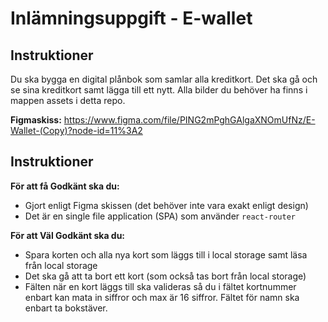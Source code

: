# Inlämningsuppgift - E-wallet

## Instruktioner
Du ska bygga en digital plånbok som samlar alla kreditkort. Det ska gå och se sina kreditkort samt lägga till ett nytt. Alla bilder du behöver ha finns i mappen assets i detta repo.


**Figmaskiss:** https://www.figma.com/file/PING2mPghGAlgaXNOmUfNz/E-Wallet-(Copy)?node-id=11%3A2

## Instruktioner

**För att få Godkänt ska du:**
* Gjort enligt Figma skissen (det behöver inte vara exakt enligt design)
* Det är en single file application (SPA) som använder ```react-router```

**För att Väl Godkänt ska du:**
* Spara korten och alla nya kort som läggs till i local storage samt läsa från local storage
* Det ska gå att ta bort ett kort (som också tas bort från local storage)
* Fälten när en kort läggs till ska valideras så du i fältet kortnummer enbart kan mata in siffror och max är 16 siffror. Fältet för namn ska enbart ta bokstäver.
